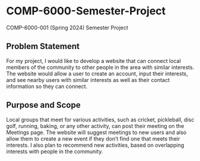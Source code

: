 # COMP-6000-Semester-Project
COMP-6000-001 (Spring 2024) Semester Project

## Problem Statement
For my project, I would like to develop a website that can connect local members of the community to other people in the area with similar interests. The website would allow a user to create an account, input their interests, and see nearby users with similar interests as well as their contact information so they can connect.

## Purpose and Scope
Local groups that meet for various activities, such as cricket, pickleball, disc golf, running, baking, or any other activity, can post their meeting on the Meetings page. The website will suggest meetings to new users and also allow them to create a new event if they don’t find one that meets their interests. I also plan to recommend new activities, based on overlapping interests with people in the community.
